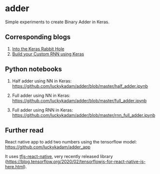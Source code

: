 # adder
Simple experiments to create Binary Adder in Keras.

## Corresponding blogs

1. <a href="https://luckykadam.github.io/posts/full-adder//">Into the Keras Rabbit Hole</a>
2. <a href="https://luckykadam.github.io/posts/rnn-full-adder//">Build your Custom RNN using Keras</a>

## Python notebooks

1. Half adder using NN in Keras: https://github.com/luckykadam/adder/blob/master/half_adder.ipynb

2. Full adder using NN in Keras: https://github.com/luckykadam/adder/blob/master/full_adder.ipynb

3. Full adder using RNN in Keras: https://github.com/luckykadam/adder/blob/master/rnn_full_adder.ipynb

## Further read

React native app to add two numbers using the tensorflow model: https://github.com/luckykadam/adder_app

It uses <a href="https://github.com/tensorflow/tfjs/tree/master/tfjs-react-native">tfjs-react-native</a>, very recently released library (https://blog.tensorflow.org/2020/02/tensorflowjs-for-react-native-is-here.html).
